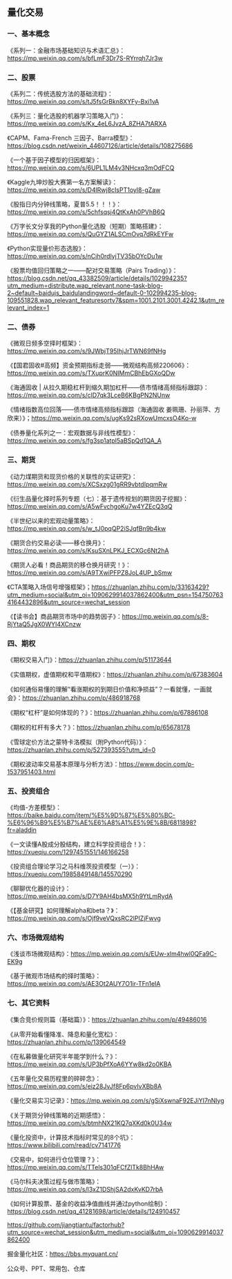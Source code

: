 ##  量化交易

### 一、基本概念

《系列一：金融市场基础知识与术语汇总》：https://mp.weixin.qq.com/s/bfLmF3Dr7S-RYrrqh7Jr3w

### 二、股票

《系列二：传统选股方法的基础流程》：https://mp.weixin.qq.com/s/tJ5fsGrBkn8XYFy-Bxi1vA

《系列三：量化选股的机器学习策略入门》：https://mp.weixin.qq.com/s/Kx_4eL6JvzA_8ZHA7tARXA

《CAPM、Fama-French 三因子、Barra模型》：https://blog.csdn.net/weixin_44607126/article/details/108275686

《一个基于因子模型的归因框架》：https://mp.weixin.qq.com/s/6UPL1LM4v3NHcxq3mOdFCQ

《Kaggle九坤炒股大赛第一名方案解读》：https://mp.weixin.qq.com/s/D4lRwj8cIsPT1oyl8-gZaw

《股指日内分钟线策略，夏普5.5！！！》：https://mp.weixin.qq.com/s/5chfsqsj4QtKxAh0PVhB6Q

《万字长文分享我的Python量化选股（短期）策略搭建》：https://mp.weixin.qq.com/s/QuGYZ1ALSCmOvq7dRkEYFw

《Python实现量价形态选股》：https://mp.weixin.qq.com/s/nCih0rdlyjTV35bOYcDu1w

《股票均值回归策略之一——配对交易策略（Pairs Trading）》：https://blog.csdn.net/qq_43382509/article/details/102994235?utm_medium=distribute.wap_relevant.none-task-blog-2~default~baidujs_baidulandingword~default-0-102994235-blog-109551828.wap_relevant_featuresortv7&spm=1001.2101.3001.4242.1&utm_relevant_index=1

### 二、债券

《微观日频多空择时框架》：https://mp.weixin.qq.com/s/9JWbjT95IhjJrTWN69fNHg

《【国君固收#高频】资金预期指标走弱——微观结构高频220606》：https://mp.weixin.qq.com/s/TXuprK0NIMmCBhEbGXoQDw

《海通固收 | 从拉久期稳杠杆到缩久期加杠杆——债市情绪高频指标跟踪》：https://mp.weixin.qq.com/s/clD7qk3LceB6KBgPN2NUnw

《情绪指数高位回落——债市情绪高频指标跟踪（海通固收 姜珮珊、孙丽萍、方欣来）》；https://mp.weixin.qq.com/s/ugKs92sRXowUmcxsO4Ko-w

《债券量化系列之一：宏观数据与非线性模型》：https://mp.weixin.qq.com/s/fg3sp1atpl5aBSpQd1QA_A

### 三、期货

《动力煤期货和现货价格的关联性的实证研究》：https://mp.weixin.qq.com/s/XCSxzg01gRR9vbtdIpqmRw

《衍生品量化择时系列专题（七）：基于遗传规划的期货因子挖掘》：https://mp.weixin.qq.com/s/A5wFvchgoKu7w4YZEcQ3qQ

《半世纪以来的宏观动量策略》：https://mp.weixin.qq.com/s/w_tJ0pqQP2iSJqfBn9b4kw

《期货合约交易必读——移仓换月》：https://mp.weixin.qq.com/s/KsuSXnLPKJ_ECXGc6Nt2hA

《期货人必看！商品期货的移仓换月研究！》：https://mp.weixin.qq.com/s/A9TXwiPFPZ8JoL4UP_bSmw

《CTA策略入场信号增强框架》；https://zhuanlan.zhihu.com/p/33163429?utm_medium=social&utm_oi=1090629914037862400&utm_psn=1547507634164432896&utm_source=wechat_session

《【读书会】商品期货市场中的趋势因子》：https://mp.weixin.qq.com/s/8-RjYtaQ5JgX0WYI4XCnzw

### 四、期权

《期权交易入门》：https://zhuanlan.zhihu.com/p/51173644

《实值期权，虚值期权和平值期权》：https://zhuanlan.zhihu.com/p/67383604

《如何通俗易懂的理解“看涨期权的到期日价值和净损益”？一看就懂，一画就会》：https://zhuanlan.zhihu.com/p/486918768

《期权“杠杆”是如何体现的？》：https://zhuanlan.zhihu.com/p/67886108

《期权的杠杆有多大？》：https://zhuanlan.zhihu.com/p/65678178

《雪球定价方法之蒙特卡洛模拟（附Python代码）》：https://zhuanlan.zhihu.com/p/527393555?utm_id=0

《期权波动率交易基本原理与分析方法》：https://www.docin.com/p-1537951403.html

### 五、投资组合

《均值-方差模型》：https://baike.baidu.com/item/%E5%9D%87%E5%80%BC-%E6%96%B9%E5%B7%AE%E6%A8%A1%E5%9E%8B/6811898?fr=aladdin

《一文读懂A股成分股结构，建立科学投资组合！》：https://xueqiu.com/1297451551/146166258

《投资组合理论学习之马科维茨投资模型（一）》：https://xueqiu.com/1985849148/145570290  

《聊聊优化器的设计》：https://mp.weixin.qq.com/s/D7Y9AH4bsMX5h9YtLmRydA

《【基金研究】如何理解alpha和beta？》：https://mp.weixin.qq.com/s/Ojf9veVQxsRC2lPIZjFwvg

### 六、市场微观结构

《浅谈市场微观结构》：https://mp.weixin.qq.com/s/EUw-xlm4hwl0QFa9C-EK9g

《基于微观市场结构的择时策略》：https://mp.weixin.qq.com/s/AE3Ot2AUY7O1ir-TFn1eIA

### 七、其它资料

《集合竞价规则篇（基础篇）》：https://zhuanlan.zhihu.com/p/49486016

《从零开始看懂降准、降息和量化宽松》：https://zhuanlan.zhihu.com/p/139064549

《在私募做量化研究半年能学到什么？》：https://mp.weixin.qq.com/s/UP3bPfXoA6YYw8kd2o0KBA

《五年量化交易历程里的碎碎念》：https://mp.weixin.qq.com/s/eiz28JvJf8Fp6pvIvXBb8A

《量化交易实习记录》：https://mp.weixin.qq.com/s/gSiXswnaF92EJiYI7nNlyg

《关于期货分钟线策略的近期感悟》：https://mp.weixin.qq.com/s/btmhNX21KQ7qXKd0k0U34w

《量化投资中，计算技术指标时常见的8个坑》：https://www.bilibili.com/read/cv7141776

《交易中，如何进行仓位管理？》：https://mp.weixin.qq.com/s/TTels301qFCfZlTk8BhHAw

《马尔科夫决策过程与做市策略》：https://mp.weixin.qq.com/s/l3xZ1DShjSA2dxKvKD7rbA

《如何计算股票、基金的收益净值曲线并通过python绘制》：https://blog.csdn.net/qq_41281698/article/details/124910457

https://github.com/jiangtiantu/factorhub?utm_source=wechat_session&utm_medium=social&utm_oi=1090629914037862400

掘金量化社区：https://bbs.myquant.cn/

公众号、PPT、常用包、仓库


